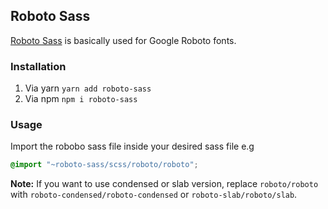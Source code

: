 ## Roboto Sass

[Roboto Sass](https://github.com/hussain2y2/roboto-sass) is basically used for Google Roboto fonts.

### Installation

1. Via yarn `yarn add roboto-sass`
2. Via npm `npm i roboto-sass`

### Usage
Import the robobo sass file inside your desired sass file e.g

```css
@import "~roboto-sass/scss/roboto/roboto";
```
**Note:** If you want to use condensed or slab version, replace `roboto/roboto` with `roboto-condensed/roboto-condensed` or `roboto-slab/roboto/slab`.